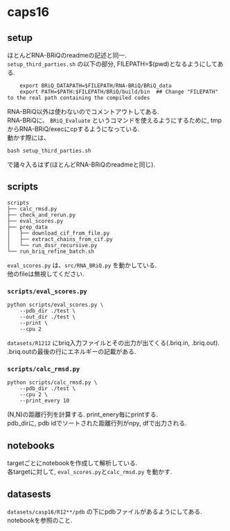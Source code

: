 # caps16 
## setup
ほとんどRNA-BRiQのreadmeの記述と同一.  
`setup_third_parties.sh` の以下の部分, FILEPATH=$(pwd)となるようにしてある.  
```
    export BRiQ_DATAPATH=$FILEPATH/RNA-BRiQ/BRiQ_data
    export PATH=$PATH:$FILEPATH/BRiQ/build/bin  ## Change "FILEPATH" to the real path containing the compiled codes
```
RNA-BRiQ以外は使わないのでコメントアウトしてある.  
RNA-BRiQに、 `BRiQ_Evaluate` というコマンドを使えるようにするために, tmpからRNA-BRiQ/execにcpするようになっている.  
動かす際には、
```
bash setup_third_parties.sh
```
で諸々入るはず(ほとんどRNA-BRiQのreadmeと同じ).  

## scripts
```
scripts
├── calc_rmsd.py
├── check_and_rerun.py
├── eval_scores.py
├── prep_data
│   ├── download_cif_from_file.py
│   ├── extract_chains_from_cif.py
│   └── run_dssr_recursive.py
└── run_briq_refine_batch.sh
```
`eval_scores.py` は、`src/RNA_BRiQ.py` を動かしている.  
他のfileは無視してください.  
### `scripts/eval_scores.py`
```
python scripts/eval_scores.py \
    --pdb_dir ./test \
    --out_dir ./test \
    --print \
    --cpu 2
```
`datasets/R1212` にbriq入力ファイルとその出力が出てくる(.briq.in, .briq.out).  
.briq.outの最後の行にエネルギーの記載がある.  

### `scripts/calc_rmsd.py`
```
python scripts/calc_rmsd.py \
    --pdb_dir ./test \
    --cpu 2 \
    --print_every 10
```
(N,N)の距離行列を計算する. print_enery毎にprintする.  
pdb_dirに, pdb idでソートされた距離行列がnpy, dfで出力される.  


## notebooks
targetごとにnotebookを作成して解析している.  
各targetに対して, `eval_scores.py`と`calc_rmsd.py` を動かす.  

## datasests
`datasets/casp16/R12**/pdb` の下にpdbファイルがあるようにしてある.  
notebookを参照のこと.  